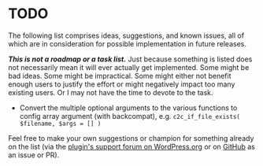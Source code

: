 # TODO

The following list comprises ideas, suggestions, and known issues, all of which are in consideration for possible implementation in future releases.

***This is not a roadmap or a task list.*** Just because something is listed does not necessarily mean it will ever actually get implemented. Some might be bad ideas. Some might be impractical. Some might either not benefit enough users to justify the effort or might negatively impact too many existing users. Or I may not have the time to devote to the task.

* Convert the multiple optional arguments to the various functions to config array argument (with backcompat), e.g. `c2c_if_file_exists( $filename, $args = [] )`

Feel free to make your own suggestions or champion for something already on the list (via the [plugin's support forum on WordPress.org](https://wordpress.org/support/plugin/if-file-exists/) or on [GitHub](https://github.com/coffee2code/if-file-exists/) as an issue or PR).